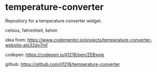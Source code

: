 # temperature-converter
Repository for a temperature converter widget.

celsius, fahrenheit, kelvin

idea from: https://www.codementor.io/projects/temperature-converter-website-atx32dy7mf

codepen: https://codepen.io/jl1218/pen/ZEBxpje

github: https://github.com/jl1218/temperature-converter
